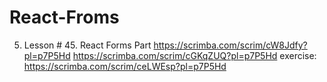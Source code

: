 # React-Froms

5. Lesson # 45. React Forms Part
https://scrimba.com/scrim/cW8Jdfy?pl=p7P5Hd
https://scrimba.com/scrim/cGKqZUQ?pl=p7P5Hd
exercise:
https://scrimba.com/scrim/ceLWEsp?pl=p7P5Hd
